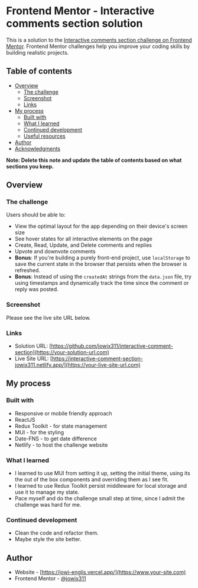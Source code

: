 # Frontend Mentor - Interactive comments section solution

This is a solution to the [Interactive comments section challenge on Frontend Mentor](https://www.frontendmentor.io/challenges/interactive-comments-section-iG1RugEG9). Frontend Mentor challenges help you improve your coding skills by building realistic projects. 

## Table of contents

- [Overview](#overview)
  - [The challenge](#the-challenge)
  - [Screenshot](#screenshot)
  - [Links](#links)
- [My process](#my-process)
  - [Built with](#built-with)
  - [What I learned](#what-i-learned)
  - [Continued development](#continued-development)
  - [Useful resources](#useful-resources)
- [Author](#author)
- [Acknowledgments](#acknowledgments)

**Note: Delete this note and update the table of contents based on what sections you keep.**

## Overview

### The challenge

Users should be able to:

- View the optimal layout for the app depending on their device's screen size
- See hover states for all interactive elements on the page
- Create, Read, Update, and Delete comments and replies
- Upvote and downvote comments
- **Bonus**: If you're building a purely front-end project, use `localStorage` to save the current state in the browser that persists when the browser is refreshed.
- **Bonus**: Instead of using the `createdAt` strings from the `data.json` file, try using timestamps and dynamically track the time since the comment or reply was posted.

### Screenshot

Please see the live site URL below.

### Links

- Solution URL: [https://github.com/jowix311/interactive-comment-section](https://your-solution-url.com)
- Live Site URL: [https://interactive-comment-section-jowix311.netlify.app/](https://your-live-site-url.com)

## My process

### Built with

- Responsive or mobile friendly approach
- ReactJS
- Redux Toolkit - for state management
- MUI - for the styling
- Date-FNS - to get date difference
- Netlify - to host the challenge website

### What I learned

- I learned to use MUI from setting it up, setting the initial theme, using its the out of the box components and overriding them as I see fit.
- I learned to use Redux Toolkit persist middleware for local storage and use it to manage my state.
- Pace myself and do the challenge small step at time, since I admit the challenge was hard for me.

### Continued development

- Clean the code and refactor them.
- Maybe style the site better.

## Author

- Website - [https://jowi-englis.vercel.app/](https://www.your-site.com)
- Frontend Mentor - [@jowix311](https://www.frontendmentor.io/profile/jowix311)
